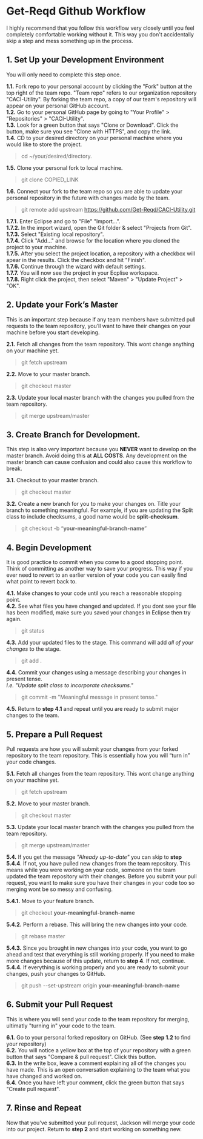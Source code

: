 # Get-Reqd Github Workflow  
I highly recommend that you follow this workflow very closely until you feel completely comfortable working without it. This way you don't accidentally skip a step and mess something up in the process.  

## 1. Set Up your Development Environment  
You will only need to complete this step once.  

**1.1.** Fork repo to your personal account by clicking the "Fork" button at the top right of the team repo. "Team repo" refers to our organization repository "CACI-Utility". By forking the team repo, a copy of our team's repository will appear on your personal GitHub account.  
**1.2.** Go to your personal GitHub page by going to "Your Profile" > "Repositories" > "CACI-Utility".  
**1.3.** Look for a green button that says "Clone or Download". Click the button, make sure you see "Clone with HTTPS", and copy the link.  
**1.4.** CD to your desired directory on your personal machine where you would like to store the project.  
> cd ~/your/desired/directory.  

**1.5.** Clone your personal fork to local machine.  
> git clone COPIED_LINK  

**1.6.** Connect your fork to the team repo so you are able to update your personal repository in the future with changes made by the team.  
> git remote add upstream https://github.com/Get-Reqd/CACI-Utility.git  

**1.7.1.** Enter Eclipse and go to "File" "Import...".  
**1.7.2.** In the import wizard, open the Git folder & select "Projects from Git".  
**1.7.3.** Select "Existing local repository".  
**1.7.4.** Click "Add..." and browse for the location where you cloned the project to your machine.  
**1.7.5.** After you select the project location, a repository with a checkbox will apear in the results. Click the checkbox and hit "Finish".  
**1.7.6.** Continue through the wizard with default settings.  
**1.7.7.** You will now see the project in your Ecplise workspace.  
**1.7.8.** Right click the project, then select "Maven" > "Update Project" > "OK".  

## 2. Update your Fork’s Master  
This is an important step because if any team members have submitted pull requests to the team repository, you’ll want to have their changes on your machine before you start developing.  

**2.1.** Fetch all changes from the team repository. This wont change anything on your machine yet.  
> git fetch upstream  

**2.2.** Move to your master branch.  
> git checkout master  

**2.3.** Update your local master branch with the changes you pulled from the team repository.  
> git merge upstream/master  

## 3. Create Branch for Development.  
This step is also very important because you **NEVER** want to develop on the master branch. Avoid doing this at **ALL COSTS**. Any development on the master branch can cause confusion and could also cause this workflow to break.  

**3.1.** Checkout to your master branch.  
> git checkout master  

**3.2.** Create a new branch for you to make your changes on. Title your branch to something meaningful. For example, if you are updating the Split class to include checksums, a good name would be **split-checksum**.  
> git checkout -b “**your-meaningful-branch-name**”  

## 4. Begin Development  
It is good practice to commit when you come to a good stopping point. Think of committing as another way to save your progress. This way if you ever need to revert to an earlier version of your code you can easily find what point to revert back to.  

**4.1.** Make changes to your code until you reach a reasonable stopping point.  
**4.2.** See what files you have changed and updated. If you dont see your file has been modified, make sure you saved your changes in Eclipse then try again.  
> git status  

**4.3.** Add your updated files to the stage. This command will add *all of your changes* to the stage.  
> git add .  

**4.4.** Commit your changes using a message describing your changes in present tense.  
*I.e. "Update split class to incorporate checksums."*  
> git commit -m "Meaningful message in present tense."  

**4.5.** Return to **step 4.1** and repeat until you are ready to submit major changes to the team.  

## 5. Prepare a Pull Request  
Pull requests are how you will submit your changes from your forked repository to the team repository. This is essentially how you will “turn in” your code changes.  

**5.1.** Fetch all changes from the team repository. This wont change anything on your machine yet.  
> git fetch upstream  

**5.2.** Move to your master branch.  
> git checkout master  

**5.3.** Update your local master branch with the changes you pulled from the team repository.  
> git merge upstream/master  

**5.4.** If you get the message *"Already up-to-date"* you can skip to **step 5.4.4**. If not, you have pulled new changes from the team repository. This means while you were working on your code, someone on the team updated the team repository with their changes. Before you submit your pull request, you want to make sure you have their changes in your code too so merging wont be so messy and confusing.  

**5.4.1.** Move to your feature branch.  
> git checkout **your-meaningful-branch-name**  

**5.4.2.** Perform a rebase. This will bring the new changes into your code.  
> git rebase master  

**5.4.3.** Since you brought in new changes into your code, you want to go ahead and test that everything is still working properly. If you need to make more changes because of this update, return to **step 4**. If not, continue. 
**5.4.4.** If everything is working properly and you are ready to submit your changes, push your changes to GitHub.  
> git push --set-upstream origin **your-meaningful-branch-name**  

## 6. Submit your Pull Request  
This is where you will send your code to the team repository for merging, ultimatly "turning in" your code to the team.  

**6.1.** Go to your personal forked repository on GitHub. (See **step 1.2** to find your repository)  
**6.2.** You will notice a yellow box at the top of your repository with a green button that says "Compare & pull request". Click this button.  
**6.3.** In the write box, leave a comment explaining all of the changes you have made. This is an open conversation explaining to the team what you have changed and worked on.  
**6.4.** Once you have left your comment, click the green button that says "Create pull request".  

## 7. Rinse and Repeat  
Now that you've submitted your pull request, Jackson will merge your code into our project. Return to **step 2** and start working on something new.  
